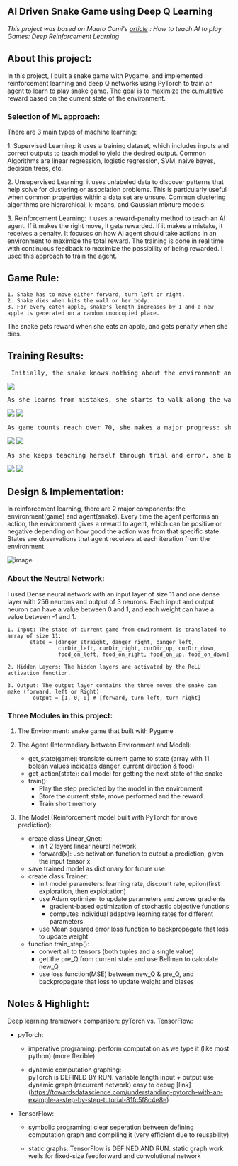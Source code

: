 ## AI Driven Snake Game using Deep Q Learning
<i>This project was based on Mauro Comi's [article](https://towardsdatascience.com/how-to-teach-an-ai-to-play-games-deep-reinforcement-learning-28f9b920440a) : How to teach AI to play Games: Deep Reinforcement Learning</i>


## About this project:

In this project, I built a snake game with Pygame, and implemented reinforcement learning and deep Q networks using PyTorch to train an agent to learn to play snake game. The goal is to maximize the cumulative reward based on the current state of the environment.

### Selection of ML approach: 
There are 3 main types of machine learning: 
    <p>1. Supervised Learning: it uses a training dataset, which includes inputs and correct outputs to teach model to yield the desired output. Common Algorithms are linear regression, logistic regression, SVM, naive bayes, decision trees, etc. </p>
    <p>2. Unsupervised Learning: it uses unlabeled data to discover patterns that help solve for clustering or association problems. This is particularly useful when common properties within a data set are unsure. Common clustering algorithms are hierarchical, k-means, and Gaussian mixture models. </p>
    <p>3. Reinforcement Learning: it uses a reward-penalty method to teach an AI agent. If it makes the right move, it gets rewarded. If it makes a mistake, it receives a penalty. It focuses on how AI agent should take actions in an environment to maximize the total reward. The training is done in real time with continuous feedback to maximize the possibility of being rewarded. I used this approach to train the agent.</p>

## Game Rule:
    1. Snake has to move either forward, turn left or right.
    2. Snake dies when hits the wall or her body.
    3. For every eaten apple, snake's length increases by 1 and a new apple is generated on a random unoccupied place.
 The snake gets reward when she eats an apple, and gets penalty when she dies.

## Training Results:

<pre> Initially, the snake knows nothing about the environment and moves randomly and always dies early by hitting the wall.</pre>
![](./image/1.1.gif)


<pre>As she learns from mistakes, she starts to walk along the wall while keeping herself safe.</pre>
![](./image/2.0.gif)
![](./image/2.1.gif)


<pre>As game counts reach over 70, she makes a major progress: she tries to reach the apple with fewest step as possible. But she easily runs to her long body.</pre>
![](./image/3.0.gif)
![](./image/3.1.gif)


<pre>As she keeps teaching herself through trial and error, she becomes a master of this game and even better than human. </pre>
![](./image/4.0.gif)
![](./image/4.1.gif)

## Design & Implementation: 

In reinforcement learning, there are 2 major components: the environment(game) and agent(snake). Every time the agent performs an action, the environment gives a reward to agent, which can be positive or negative depending on how good the action was from that specific state. States are observations that agent receives at each iteration from the environment.  

![image](./image/summary.jpg)


### About the Neutral Network:

I used Dense neural network with an input layer of size 11 and one dense layer with 256 neurons and output of 3 neurons. Each input and output neuron can have a value between 0 and 1, and each weight can have a value between -1 and 1.

    1. Input: The state of current game from environment is translated to array of size 11: 
           state = [danger_straight, danger_right, danger_left,   
                    curDir_left, curDir_right, curDir_up, curDir_down,
                    food_on_left, food_on_right, food_on_up, food_on_down]

    2. Hidden Layers: The hidden layers are activated by the ReLU activation function.

    3. Output: The output layer contains the three moves the snake can make (forward, left or Right) 
            output = [1, 0, 0] # [forward, turn left, turn right]

### Three Modules in this project:

1. The Environment: snake game that built with Pygame

2. The Agent (Intermediary between Environment and Model):
    * get_state(game): translate current game to state (array with 11 bolean values indicates danger, current direction & food)
    * get_action(state): call model for getting the next state of the snake
    * train(): 
        * Play the step predicted by the model in the environment
        * Store the current state, move performed and the reward
        * Train short memory

3. The Model (Reinforcement model built with PyTorch for move prediction):
    * create class Linear_Qnet:
        * init 2 layers linear neural network
        * forward(x): use activation function to output a prediction, given the input tensor x
    * save trained model as dictionary for future use
    * create class Trainer:
        * init model parameters: learning rate, discount rate, epilon(first exploration, then exploitation)
        * use Adam optimizer to update parameters and zeroes gradients
            * gradient-based optimization of stochastic objective functions
            * computes individual adaptive learning rates for different parameters
        * use Mean squared error loss function to backpropagate that loss to update weight
    * function train_step(): 
        * convert all to tensors (both tuples and a single value)
        * get the pre_Q from current state and use Bellman to calculate new_Q
        * use loss function(MSE) between new_Q & pre_Q, and backpropagate that loss to update weight and biases




## Notes & Highlight: 

Deep learning framework comparison: pyTorch vs. TensorFlow:
- pyTorch:
    - imperative programing: 
        perform computation as we type it (like most python) (more flexible)

    - dynamic computation graphing:    
        pyTorch is DEFINED BY RUN.
        variable length input + output use dynamic graph (recurrent network) 
        easy to debug [link] (https://towardsdatascience.com/understanding-pytorch-with-an-example-a-step-by-step-tutorial-81fc5f8c4e8e)

- TensorFlow:
    - symbolic programing: 
        clear seperation between defining computation graph and compiling it (very efficient due to reusability)

    - static graphs:
        TensorFlow is DEFINED AND RUN.
        static graph work wells for fixed-size feedforward and convolutional network

